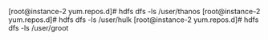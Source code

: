 

[root@instance-2 yum.repos.d]# hdfs dfs -ls /user/thanos
[root@instance-2 yum.repos.d]# hdfs dfs -ls /user/hulk
[root@instance-2 yum.repos.d]# hdfs dfs -ls /user/groot



